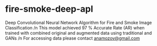 # fire-smoke-deep-apl
Deep Convolutional Neural Network Algorithm for Fire and Smoke Image Classification /n
This model achieved 97 % Accurate Rate (AR) when trained with combined original and augmented data using traditional and GANs /n
For accessing data please contact anamozov@gmail.com
